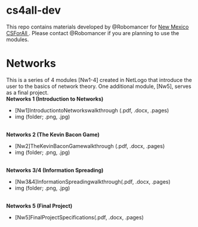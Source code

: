 # cs4all-dev
This repo contains materials developed by @Robomancer for <a href = "http://cs4all.cs.unm.edu/"> New Mexico CSForAll </a>. 
Please contact @Robomancer if you are planning to use the modules.

# Networks
This is a series of 4 modules [Nw1-4] created in NetLogo that introduce the user to the basics of network theory. 
One additional module, [Nw5], serves as a final project.<br>
<b>Networks 1 (Introduction to Networks)</b><br>
<ul> 
<li>[Nw1]IntroductiontoNetworkswalkthrough (.pdf, .docx, .pages)
<li>img (folder; .png, .jpg)

</ul><br>
<b>Networks 2 (The Kevin Bacon Game)</b><br>
<ul> 
<li>[Nw2]TheKevinBaconGamewalkthrough (.pdf, .docx, .pages)
<li>img (folder; .png, .jpg)
</ul><br>
<b>Networks 3/4 (Information Spreading)</b><br>
<ul> 
<li>[Nw3&4]InformationSpreadingwalkthrough(.pdf, .docx, .pages)
<li>img (folder; .png, .jpg)
</ul><br>
<b>Networks 5 (Final Project)</b><br>
<ul> 
<li>[Nw5]FinalProjectSpecifications(.pdf, .docx, .pages)
